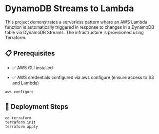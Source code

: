 # DynamoDB Streams to Lambda

This project demonstrates a serverless pattern where an AWS Lambda function is automatically triggered in response to changes in a DynamoDB table via DynamoDB Streams. The infrastructure is provisioned using Terraform.

## 📋 Prerequisites

- ✅ AWS CLI installed

- ✅ AWS credentials configured via aws configure (ensure access to S3 and Lambda)

```
aws configure
```

## 🚀 Deployment Steps
```
cd terraform
terraform init
terraform apply
```